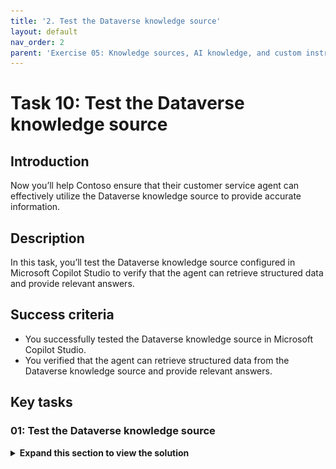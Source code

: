 ```yaml
---
title: '2. Test the Dataverse knowledge source'
layout: default
nav_order: 2
parent: 'Exercise 05: Knowledge sources, AI knowledge, and custom instructions'
---
```


# Task 10: Test the Dataverse knowledge source

## Introduction

Now you’ll help Contoso ensure that their customer service agent can effectively utilize the Dataverse knowledge source to provide accurate information.

## Description

In this task, you’ll test the Dataverse knowledge source configured in Microsoft Copilot Studio to verify that the agent can retrieve structured data and provide relevant answers.

## Success criteria

-   You successfully tested the Dataverse knowledge source in Microsoft Copilot Studio.
-   You verified that the agent can retrieve structured data from the Dataverse knowledge source and provide relevant answers.


## Key tasks

### 01: Test the Dataverse knowledge source

<details markdown="block"> 
  <summary><strong>Expand this section to view the solution</strong></summary> 

1. Select **Knowledge** on the top bar.

1. Verify **Dataverse** shows as **Ready** under **Status** before proceeding. 

	![2ibaqxpi.jpg](../../media/2ibaqxpi.jpg)

1. Select the refresh icon in the upper-right corner of the **Test your agent** pane to start a new conversation.

1. Ask the following about the accounts in the table:

	`Which customers are located in Redmond? List them in a table with their name and address.`

1. Ask a follow-up:

    `Thanks. Who's the primary contact at city power and light?`

	![1kvlrqp6.jpg](../../media/1kvlrqp6.jpg)

    </details>